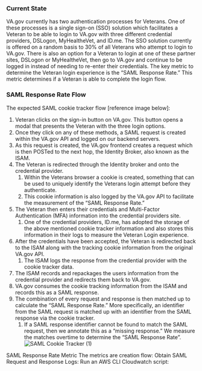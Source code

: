 ### Current State
VA.gov currently has two authentication processes for Veterans. One of these processes is a single sign-on (SSO) solution which facilitates a Veteran to be able to login to VA.gov with three different credential providers, DSLogon, MyHealtheVet, and ID.me. The SSO solution currently is offered on a random basis to 30% of all Veterans who attempt to login to VA.gov. There is also an option for a Veteran to login at one of these partner sites, DSLogon or MyHealtheVet, then go to VA.gov and continue to be logged in instead of needing to re-enter their credentials. The key metric to determine the Veteran login experience is the “SAML Response Rate.” This metric determines if a Veteran is able to complete the login flow. 
### SAML Response Rate Flow
  The expected SAML cookie tracker flow [reference image below]:
1. Veteran clicks on the sign-in button on VA.gov. This button opens a modal that presents the Veteran with the three login options. 
2. Once they click on any of these methods, a SAML request is created within the VA.gov API and logged on our backend servers. 
3. As this request is created, the VA.gov frontend creates a request which is then POSTed to the next hop, the Identity Broker, also known as the ISAM. 
4. The Veteran is redirected through the Identity broker and onto the credential provider.
    1. Within the Veterans browser a cookie is created, something that can be used to uniquely identify the Veterans login attempt before they authenticate. 
    2. This cookie information is also logged by the VA.gov API to facilitate the measurement of the “SAML Response Rate.” 
5. The Veteran then enters their credentials and Multi-Factor Authentication (MFA) information into the credential providers site. 
    1. One of the credential providers, ID.me, has adopted the storage of the above mentioned cookie tracker information and also stores this information in their logs to measure the Veteran Login experience. 
6. After the credentials have been accepted, the Veteran is redirected back to the ISAM along with the tracking cookie information from the original VA.gov API. 
    1. The ISAM logs the response from the credential provider with the cookie tracker data. 
7. The ISAM records and repackages the users information from the credential provider and redirects them back to VA.gov. 
8. VA.gov consumes the cookie tracking information from the ISAM and records this as a SAML response. 
9. The combination of every request and response is then matched up to calculate the “SAML Response Rate.” More specifically, an identifier from the SAML request is matched up with an identifier from the SAML response via the cookie tracker. 
    1. If a SAML response identifier cannot be found to match the SAML request, then we annotate this as a “missing response.” We measure the matches overtime to determine the “SAML Response Rate”. 
![SAML Cookie Tracker (1)](https://user-images.githubusercontent.com/71290526/116725325-c8502a80-a9af-11eb-821b-c6bbb836b311.png)


SAML Response Rate Metric
	The metrics are creation flow:
Obtain SAML Request and Response Logs:
Run an AWS CLI Cloudwatch script:


